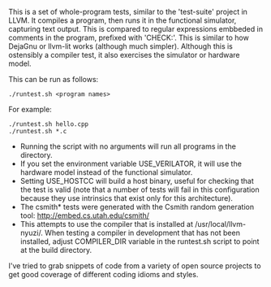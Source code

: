 This is a set of whole-program tests, similar to the 'test-suite' project in LLVM. 
It compiles a program, then runs it in the functional simulator, capturing text output. 
This is compared to regular expressions embbeded in comments in the program, prefixed with
'CHECK:'. This is similar to how DejaGnu or llvm-lit works (although much simpler). 
Although this is ostensibly a compiler test, it also exercises the simulator or 
hardware model. 

This can be run as follows:

    ./runtest.sh <program names>

For example:

    ./runtest.sh hello.cpp
    ./runtest.sh *.c

* Running the script with no arguments will run all programs in the directory.
* If you set the environment variable USE_VERILATOR, it will use the hardware model
instead of the functional simulator.
* Setting USE_HOSTCC will build a host binary, useful for checking that the test
is valid (note that a number of tests will fail in this configuration because they 
use intrinsics that exist only for this architecture).
* The csmith* tests were generated with the Csmith random generation tool: 
http://embed.cs.utah.edu/csmith/
* This attempts to use the compiler that is installed at /usr/local/llvm-nyuzi/. 
When testing a compiler in development that has not been installed, adjust 
COMPILER_DIR variable in the runtest.sh script to point at the build directory.

I've tried to grab snippets of code from a variety of open source projects to 
get good coverage of different coding idioms and styles.



